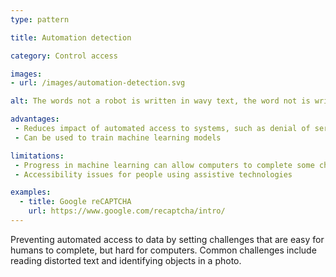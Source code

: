 ```yaml
---
type: pattern

title: Automation detection

category: Control access

images:
- url: /images/automation-detection.svg

alt: The words not a robot is written in wavy text, the word not is written underneath in regular text.

advantages:
 - Reduces impact of automated access to systems, such as denial of service or spam
 - Can be used to train machine learning models

limitations:
 - Progress in machine learning can allow computers to complete some challenges
 - Accessibility issues for people using assistive technologies

examples:
  - title: Google reCAPTCHA
    url: https://www.google.com/recaptcha/intro/
---
```


Preventing automated access to data by setting challenges that are easy for humans to complete, but hard for computers. Common challenges include reading distorted text and identifying objects in a photo.
